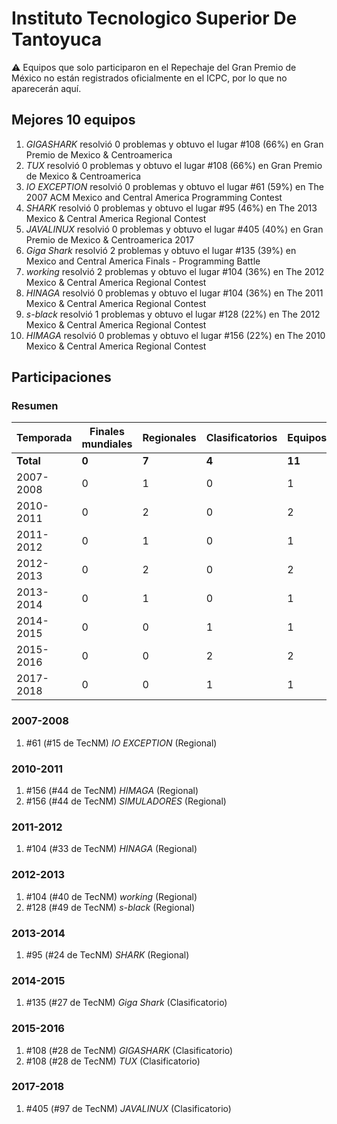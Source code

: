 # Instituto Tecnologico Superior De Tantoyuca

:warning: Equipos que solo participaron en el Repechaje del Gran Premio de México no están registrados oficialmente en el ICPC, por lo que no aparecerán aquí.

## Mejores 10 equipos

1. _GIGASHARK_ resolvió 0 problemas y obtuvo el lugar #108 (66%) en Gran Premio de Mexico & Centroamerica
1. _TUX_ resolvió 0 problemas y obtuvo el lugar #108 (66%) en Gran Premio de Mexico & Centroamerica
1. _IO EXCEPTION_ resolvió 0 problemas y obtuvo el lugar #61 (59%) en The 2007 ACM Mexico and Central America Programming Contest
1. _SHARK_ resolvió 0 problemas y obtuvo el lugar #95 (46%) en The 2013 Mexico & Central America Regional Contest
1. _JAVALINUX_ resolvió 0 problemas y obtuvo el lugar #405 (40%) en Gran Premio de Mexico & Centroamerica 2017
1. _Giga Shark_ resolvió 2 problemas y obtuvo el lugar #135 (39%) en Mexico and Central America Finals - Programming Battle
1. _working_ resolvió 2 problemas y obtuvo el lugar #104 (36%) en The 2012 Mexico & Central America Regional Contest
1. _HINAGA_ resolvió 0 problemas y obtuvo el lugar #104 (36%) en The 2011 Mexico & Central America Regional Contest
1. _s-black_ resolvió 1 problemas y obtuvo el lugar #128 (22%) en The 2012 Mexico & Central America Regional Contest
1. _HIMAGA_ resolvió 0 problemas y obtuvo el lugar #156 (22%) en The 2010 Mexico & Central America Regional Contest

## Participaciones

### Resumen

| Temporada | Finales mundiales | Regionales | Clasificatorios | Equipos |
| --- | --- | --- | --- | --- |
| **Total** | **0** | **7** | **4** | **11** |
| 2007-2008 | 0 | 1 | 0 | 1 |
| 2010-2011 | 0 | 2 | 0 | 2 |
| 2011-2012 | 0 | 1 | 0 | 1 |
| 2012-2013 | 0 | 2 | 0 | 2 |
| 2013-2014 | 0 | 1 | 0 | 1 |
| 2014-2015 | 0 | 0 | 1 | 1 |
| 2015-2016 | 0 | 0 | 2 | 2 |
| 2017-2018 | 0 | 0 | 1 | 1 |

### 2007-2008

1. #61 (#15 de TecNM) _IO EXCEPTION_ (Regional)

### 2010-2011

1. #156 (#44 de TecNM) _HIMAGA_ (Regional)
1. #156 (#44 de TecNM) _SIMULADORES_ (Regional)

### 2011-2012

1. #104 (#33 de TecNM) _HINAGA_ (Regional)

### 2012-2013

1. #104 (#40 de TecNM) _working_ (Regional)
1. #128 (#49 de TecNM) _s-black_ (Regional)

### 2013-2014

1. #95 (#24 de TecNM) _SHARK_ (Regional)

### 2014-2015

1. #135 (#27 de TecNM) _Giga Shark_ (Clasificatorio)

### 2015-2016

1. #108 (#28 de TecNM) _GIGASHARK_ (Clasificatorio)
1. #108 (#28 de TecNM) _TUX_ (Clasificatorio)

### 2017-2018

1. #405 (#97 de TecNM) _JAVALINUX_ (Clasificatorio)



